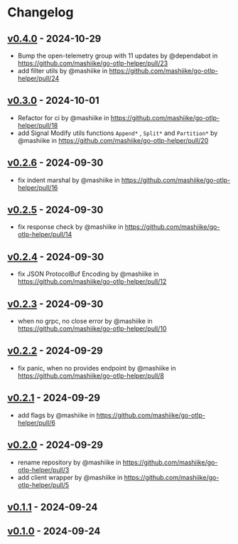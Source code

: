 # Changelog

## [v0.4.0](https://github.com/mashiike/go-otlp-helper/compare/v0.3.0...v0.4.0) - 2024-10-29
- Bump the open-telemetry group with 11 updates by @dependabot in https://github.com/mashiike/go-otlp-helper/pull/23
- add filter utils by @mashiike in https://github.com/mashiike/go-otlp-helper/pull/24

## [v0.3.0](https://github.com/mashiike/go-otlp-helper/compare/v0.2.6...v0.3.0) - 2024-10-01
- Refactor for ci by @mashiike in https://github.com/mashiike/go-otlp-helper/pull/18
- add Signal Modify utils functions `Append*` , `Split*` and `Partition*` by @mashiike in https://github.com/mashiike/go-otlp-helper/pull/20

## [v0.2.6](https://github.com/mashiike/go-otlp-helper/compare/v0.2.5...v0.2.6) - 2024-09-30
- fix indent marshal by @mashiike in https://github.com/mashiike/go-otlp-helper/pull/16

## [v0.2.5](https://github.com/mashiike/go-otlp-helper/compare/v0.2.4...v0.2.5) - 2024-09-30
- fix response check by @mashiike in https://github.com/mashiike/go-otlp-helper/pull/14

## [v0.2.4](https://github.com/mashiike/go-otlp-helper/compare/v0.2.3...v0.2.4) - 2024-09-30
- fix JSON ProtocolBuf Encoding by @mashiike in https://github.com/mashiike/go-otlp-helper/pull/12

## [v0.2.3](https://github.com/mashiike/go-otlp-helper/compare/v0.2.2...v0.2.3) - 2024-09-30
- when no grpc, no close error by @mashiike in https://github.com/mashiike/go-otlp-helper/pull/10

## [v0.2.2](https://github.com/mashiike/go-otlp-helper/compare/v0.2.1...v0.2.2) - 2024-09-29
- fix panic, when no provides endpoint by @mashiike in https://github.com/mashiike/go-otlp-helper/pull/8

## [v0.2.1](https://github.com/mashiike/go-otlp-helper/compare/v0.2.0...v0.2.1) - 2024-09-29
- add flags by @mashiike in https://github.com/mashiike/go-otlp-helper/pull/6

## [v0.2.0](https://github.com/mashiike/go-otlp-helper/compare/v0.1.1...v0.2.0) - 2024-09-29
- rename repository by @mashiike in https://github.com/mashiike/go-otlp-helper/pull/3
- add client wrapper by @mashiike in https://github.com/mashiike/go-otlp-helper/pull/5

## [v0.1.1](https://github.com/mashiike/go-otel-server/compare/v0.1.0...v0.1.1) - 2024-09-24

## [v0.1.0](https://github.com/mashiike/go-otel-server/commits/v0.1.0) - 2024-09-24
